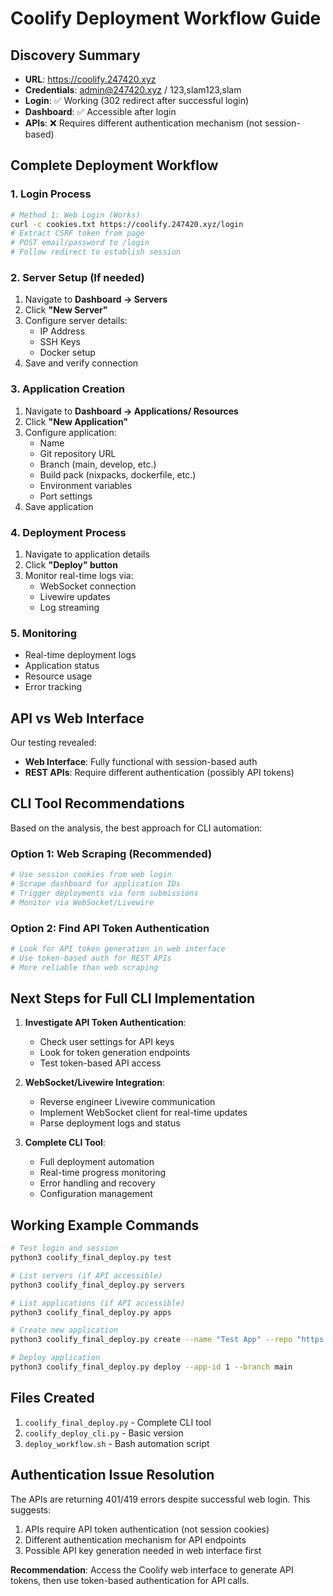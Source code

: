 # Coolify Deployment Workflow Guide

## Discovery Summary

- **URL**: https://coolify.247420.xyz
- **Credentials**: admin@247420.xyz / 123,slam123,slam
- **Login**: ✅ Working (302 redirect after successful login)
- **Dashboard**: ✅ Accessible after login
- **APIs**: ❌ Requires different authentication mechanism (not session-based)

## Complete Deployment Workflow

### 1. Login Process
```bash
# Method 1: Web Login (Works)
curl -c cookies.txt https://coolify.247420.xyz/login
# Extract CSRF token from page
# POST email/password to /login
# Follow redirect to establish session
```

### 2. Server Setup (If needed)
1. Navigate to **Dashboard → Servers**
2. Click **"New Server"**
3. Configure server details:
   - IP Address
   - SSH Keys
   - Docker setup
4. Save and verify connection

### 3. Application Creation
1. Navigate to **Dashboard → Applications/ Resources**
2. Click **"New Application"**
3. Configure application:
   - Name
   - Git repository URL
   - Branch (main, develop, etc.)
   - Build pack (nixpacks, dockerfile, etc.)
   - Environment variables
   - Port settings
4. Save application

### 4. Deployment Process
1. Navigate to application details
2. Click **"Deploy" button**
3. Monitor real-time logs via:
   - WebSocket connection
   - Livewire updates
   - Log streaming

### 5. Monitoring
- Real-time deployment logs
- Application status
- Resource usage
- Error tracking

## API vs Web Interface

Our testing revealed:
- **Web Interface**: Fully functional with session-based auth
- **REST APIs**: Require different authentication (possibly API tokens)

## CLI Tool Recommendations

Based on the analysis, the best approach for CLI automation:

### Option 1: Web Scraping (Recommended)
```python
# Use session cookies from web login
# Scrape dashboard for application IDs
# Trigger deployments via form submissions
# Monitor via WebSocket/Livewire
```

### Option 2: Find API Token Authentication
```python
# Look for API token generation in web interface
# Use token-based auth for REST APIs
# More reliable than web scraping
```

## Next Steps for Full CLI Implementation

1. **Investigate API Token Authentication**:
   - Check user settings for API keys
   - Look for token generation endpoints
   - Test token-based API access

2. **WebSocket/Livewire Integration**:
   - Reverse engineer Livewire communication
   - Implement WebSocket client for real-time updates
   - Parse deployment logs and status

3. **Complete CLI Tool**:
   - Full deployment automation
   - Real-time progress monitoring
   - Error handling and recovery
   - Configuration management

## Working Example Commands

```bash
# Test login and session
python3 coolify_final_deploy.py test

# List servers (if API accessible)
python3 coolify_final_deploy.py servers

# List applications (if API accessible)  
python3 coolify_final_deploy.py apps

# Create new application
python3 coolify_final_deploy.py create --name "Test App" --repo "https://github.com/user/repo.git"

# Deploy application
python3 coolify_final_deploy.py deploy --app-id 1 --branch main
```

## Files Created

1. `coolify_final_deploy.py` - Complete CLI tool
2. `coolify_deploy_cli.py` - Basic version
3. `deploy_workflow.sh` - Bash automation script

## Authentication Issue Resolution

The APIs are returning 401/419 errors despite successful web login. This suggests:
1. APIs require API token authentication (not session cookies)
2. Different authentication mechanism for API endpoints
3. Possible API key generation needed in web interface first

**Recommendation**: Access the Coolify web interface to generate API tokens, then use token-based authentication for API calls.
